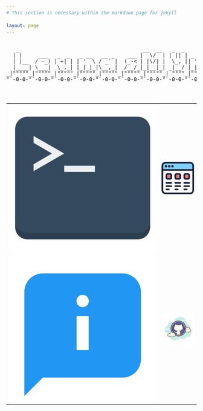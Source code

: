 ```yaml
---
# This section is necessary within the markdown page for jekyll

layout: page
---
```

<html>
<head>
<!-- My CSS stylesheet -->
<link rel="stylesheet" href="styles.css">
<script src=""></script>
</head>

<header>
<!-- Ascii Text of my name backwards on top of a train design -->
<div>
<pre><center>
   _                                       __  __   _  _           _     _     
  | |     ___   _  _   _ __   __ _    ___ |  \/  | | || | _ __    (_)   | |__  
  | |__  / -_) | +| | | '  \ / _` |  (_-< | |\/| |  \_, || '  \   | |   | / /  
  |____| \___|  \_,_| |_|_|_|\__,_|  /__/_|_|__|_| _|__/ |_|_|_| _|_|_  |_\_\  
_|"""""_|"""""_|"""""_|"""""_|"""""_|"""""_|"""""_| """"_|"""""_|"""""_|"""""| 
"`-0-0-"`-0-0-"`-0-0-"`-0-0-"`-0-0-"`-0-0-"`-0-0-"`-0-0-"`-0-0-"`-0-0-"`-0-0-' 
</center></pre>
</div>
</header>

<body>
<!-- Table to hold images that will also be links -->
<table>
<!-- First row will offer the main content which would be the blogs and the jquery terminal aspect -->
<tr>
<td>
<a href="https://leumasmymik.github.io/terminal">
<img src="https://raw.githubusercontent.com/LeumasMymik/LeumasMymik.github.io/master/docs/myPics/terminal-icon.png" alt="terminal icon">
</a>
</td>

<td>
<a href="https://leumasmymik.github.io/blogs">
<img src="https://raw.githubusercontent.com/LeumasMymik/LeumasMymik.github.io/master/docs/myPics/blog.png" alt="blog icon">
</a>
</td>
</tr>

<!-- Second row will hold the about page and a hyperlink to my github page -->
<tr>
<td>
<img src="https://raw.githubusercontent.com/LeumasMymik/LeumasMymik.github.io/master/docs/myPics/about.png" alt="about icon">
</td>

<td>
<a href="https://github.com/LeumasMymik">
<img src="https://raw.githubusercontent.com/LeumasMymik/LeumasMymik.github.io/master/docs/myPics/github.png" alt="github icon">
</a>
</td>
</tr>
</table>
</body>
</html>
